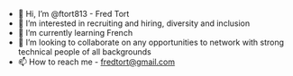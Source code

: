 - 👋 Hi, I’m @ftort813 - Fred Tort
- 👀 I’m interested in recruiting and hiring, diversity and inclusion
- 🌱 I’m currently learning French
- 💞️ I’m looking to collaborate on any opportunities to network with strong technical people of all backgrounds
- 📫 How to reach me - fredtort@gmail.com

<!---
ftort813/ftort813 is a ✨ special ✨ repository because its `README.md` (this file) appears on your GitHub profile.
You can click the Preview link to take a look at your changes.
--->

